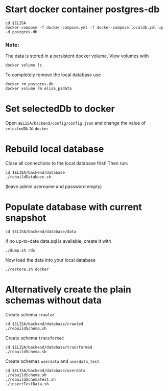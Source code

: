 
# Start docker container postgres-db
```
cd $ELISA
docker-compose -f docker-compose.yml -f docker-compose.localdb.yml up -d postgres-db
```

### Note: 
The data is stored in a persistent docker volume. View volumes with
```
docker volume ls
```
To completely remove the local database use
```
docker rm postgres-db
docker volume rm elisa_psdata
```

# Set selectedDb to docker

Open `$ELISA/backend/config/config.json` and change the value of `selectedDb` to `docker`


# Rebuild local database

Close all connections to the local database first! Then run:
```
cd $ELISA/backend/database
./rebuildDatabase.sh
```
(leave admin username and password empty)

# Populate database with current snapshot
```
cd $ELISA/backend/database/data
```
If no up-to-date data.sql is available, create it with
```
./dump.sh rds
```
Now load the data into your local database
```
./restore.sh docker
```

# Alternatively create the plain schemas without data

Create schema `crawled`
```
cd $ELISA/backend/database/crawled
./rebuildSchema.sh
```

Create schema `transformed`
```
cd $ELISA/backend/database/transformed
./rebuildSchema.sh
```

Create schemas `userdata` and `userdata_test`
```
cd $ELISA/backend/database/userdata
./rebuildSchema.sh
./rebuildSchemaTest.sh
./insertTestData.sh
```

